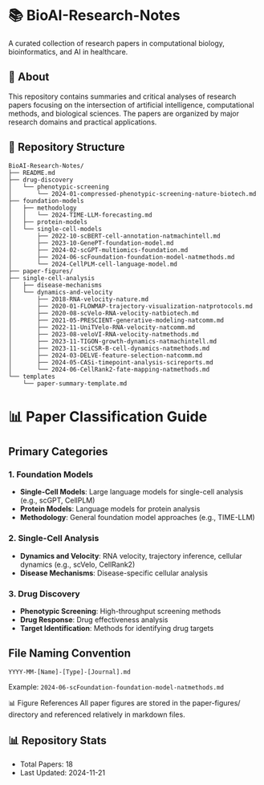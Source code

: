 # 📚 BioAI-Research-Notes
A curated collection of research papers in computational biology, bioinformatics, and AI in healthcare.

## 📖 About
This repository contains summaries and critical analyses of research papers focusing on the intersection of artificial intelligence, computational methods, and biological sciences. The papers are organized by major research domains and practical applications.

## 📁 Repository Structure
```
BioAI-Research-Notes/
├── README.md
├── drug-discovery
│   └── phenotypic-screening
│       └── 2024-01-compressed-phenotypic-screening-nature-biotech.md
├── foundation-models
│   ├── methodology
│   │   └── 2024-TIME-LLM-forecasting.md
│   ├── protein-models
│   └── single-cell-models
│       ├── 2022-10-scBERT-cell-annotation-natmachintell.md
│       ├── 2023-10-GenePT-foundation-model.md
│       ├── 2024-02-scGPT-multiomics-foundation.md
│       ├── 2024-06-scFoundation-foundation-model-natmethods.md
│       └── 2024-CellPLM-cell-language-model.md
├── paper-figures/
├── single-cell-analysis
│   ├── disease-mechanisms
│   └── dynamics-and-velocity
│       ├── 2018-RNA-velocity-nature.md
│       ├── 2020-01-FLOWMAP-trajectory-visualization-natprotocols.md
│       ├── 2020-08-scVelo-RNA-velocity-natbiotech.md
│       ├── 2021-05-PRESCIENT-generative-modeling-natcomm.md
│       ├── 2022-11-UniTVelo-RNA-velocity-natcomm.md
│       ├── 2023-08-veloVI-RNA-velocity-natmethods.md
│       ├── 2023-11-TIGON-growth-dynamics-natmachintell.md
│       ├── 2023-11-sciCSR-B-cell-dynamics-natmethods.md
│       ├── 2024-03-DELVE-feature-selection-natcomm.md
│       ├── 2024-05-CASi-timepoint-analysis-scireports.md
│       └── 2024-06-CellRank2-fate-mapping-natmethods.md
└── templates
    └── paper-summary-template.md
```

# 📊 Paper Classification Guide

## Primary Categories

### 1. Foundation Models
- **Single-Cell Models**: Large language models for single-cell analysis (e.g., scGPT, CellPLM)
- **Protein Models**: Language models for protein analysis
- **Methodology**: General foundation model approaches (e.g., TIME-LLM)

### 2. Single-Cell Analysis
- **Dynamics and Velocity**: RNA velocity, trajectory inference, cellular dynamics (e.g., scVelo, CellRank2)
- **Disease Mechanisms**: Disease-specific cellular analysis


### 3. Drug Discovery
- **Phenotypic Screening**: High-throughput screening methods
- **Drug Response**: Drug effectiveness analysis
- **Target Identification**: Methods for identifying drug targets

## File Naming Convention
```
YYYY-MM-[Name]-[Type]-[Journal].md
```
Example: `2024-06-scFoundation-foundation-model-natmethods.md`


📊 Figure References
All paper figures are stored in the paper-figures/ directory and referenced relatively in markdown files.

## 📊 Repository Stats
- Total Papers: 18
- Last Updated: 2024-11-21
